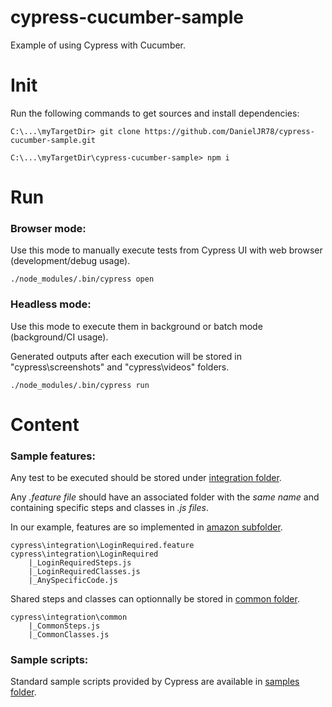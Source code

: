 # cypress-cucumber-sample
Example of using Cypress with Cucumber.

# Init
Run the following commands to get sources and install dependencies:  
  ```
  C:\...\myTargetDir> git clone https://github.com/DanielJR78/cypress-cucumber-sample.git
  
  C:\...\myTargetDir\cypress-cucumber-sample> npm i  
  ```  

# Run
### Browser mode:
Use this mode to manually execute tests from Cypress UI with web browser (development/debug usage).
  ```
  ./node_modules/.bin/cypress open
  ```
### Headless mode:
Use this mode to execute them in background or batch mode (background/CI usage).

Generated outputs after each execution will be stored in "cypress\screenshots" and "cypress\videos" folders.
  ```
  ./node_modules/.bin/cypress run
  ```


# Content
### Sample features:
Any test to be executed should be stored under [integration folder](https://github.com/DanielJR78/cypress-cucumber-sample/tree/main/cypress/integration).
 
Any *.feature file* should have an associated folder with the *same name* and containing specific steps and classes in *.js files*. 

In our example, features are so implemented in [amazon subfolder](https://github.com/DanielJR78/cypress-cucumber-sample/tree/main/cypress/integration/amazon).
```
cypress\integration\LoginRequired.feature
cypress\integration\LoginRequired
    |_LoginRequiredSteps.js
    |_LoginRequiredClasses.js
    |_AnySpecificCode.js
```

Shared steps and classes can optionnally be stored in [common folder](https://github.com/DanielJR78/cypress-cucumber-sample/tree/main/cypress/integration/common).
```
cypress\integration\common
    |_CommonSteps.js
    |_CommonClasses.js    
```
### Sample scripts:
Standard sample scripts provided by Cypress are available in [samples folder](https://github.com/DanielJR78/cypress-cucumber-sample/tree/main/cypress/samples).


